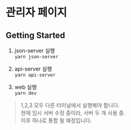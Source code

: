 # 관리자 페이지

## Getting Started

1. json-server 실행<br/>
   `yarn json-server`

2. api-server 실행<br/>
   `yarn api-server`

3. web 실행<br/>
   `yarn dev`

> 1,2,3 모두 다른 터미널에서 실행해야 합니다. <br/>
> 현재 임시 서버 수정 중이라, 서버 두 개 사용 중.<br/>
> 이후 하나로 통합 될 예정입니다.<br/>
